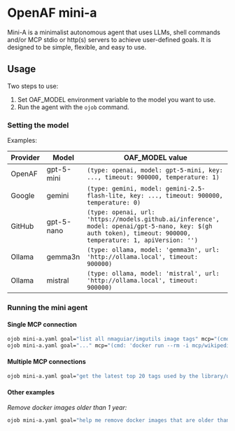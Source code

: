 # OpenAF mini-a

Mini-A is a minimalist autonomous agent that uses LLMs, shell commands and/or MCP stdio or http(s) servers to achieve user-defined goals. It is designed to be simple, flexible, and easy to use.

## Usage

Two steps to use:

1. Set OAF_MODEL environment variable to the model you want to use.
2. Run the agent with the `ojob` command.

### Setting the model

Examples:

| Provider | Model | OAF_MODEL value |
|----------|-------|-----------------|
| OpenAF | gpt-5-mini | ```(type: openai, model: gpt-5-mini, key: ..., timeout: 900000, temperature: 1)``` |
| Google | gemini | ```(type: gemini, model: gemini-2.5-flash-lite, key: ..., timeout: 900000, temperature: 0)``` |
| GitHub | gpt-5-nano | ```(type: openai, url: 'https://models.github.ai/inference', model: openai/gpt-5-nano, key: $(gh auth token), timeout: 900000, temperature: 1, apiVersion: '')``` |
| Ollama | gemma3n | ```(type: ollama, model: 'gemma3n', url: 'http://ollama.local', timeout: 900000)``` |
| Ollama | mistral | ```(type: ollama, model: 'mistral', url: 'http://ollama.local', timeout: 900000)``` |

### Running the mini agent

#### Single MCP connection

```bash
ojob mini-a.yaml goal="list all nmaguiar/imgutils image tags" mcp="(cmd: 'docker run --rm -i mcp/dockerhub', timeout: 5000)" rtm=20
ojob mini-a.yaml goal="..." mcp="(cmd: 'docker run --rm -i mcp/wikipedia-mcp', timeout: 5000)" rtm=20 __format=md
```

#### Multiple MCP connections

```bash
ojob mini-a.yaml goal="get the latest top 20 tags used by the library/ubuntu, cross-check those tag names with the list of Ubuntu releases in Wikipedia, and produce a table with ubuntu release, tag name and latest push date" mcp="[(cmd: 'docker run --rm -i mcp/dockerhub', timeout: 5000), (cmd: 'docker run --rm -i mcp/wikipedia-mcp', timeout: 5000)]" rtm=20 __format=md
```

#### Other examples

_Remove docker images older than 1 year:_

```bash
ojob mini-a.yaml goal="help me remove docker images that are older than 1 year" rtm=20 knowledge="give a final answer with a summary of changes in markdown" useshell=true
```